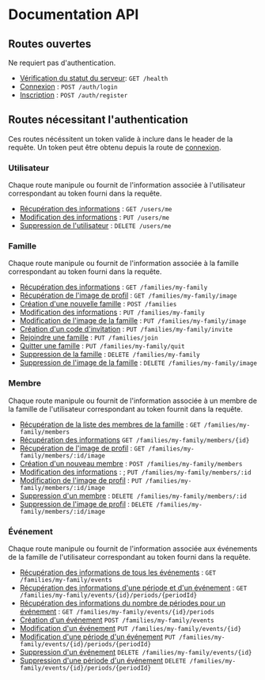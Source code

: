 # Documentation API

## Routes ouvertes

Ne requiert pas d'authentication.

-   [Vérification du statut du serveur](health/health.md): `GET /health`
-   [Connexion](auth/login.md) : `POST /auth/login`
-   [Inscription](auth/register.md) : `POST /auth/register`

## Routes nécessitant l'authentication

Ces routes nécéssitent un token valide à inclure dans le header de la requête.
Un token peut être obtenu depuis la route de [connexion](auth/login.md).

### Utilisateur

Chaque route manipule ou fournit de l'information associée à l'utilisateur correspondant au token fourni dans la
requête.

-   [Récupération des informations](users/get.md) : `GET /users/me`
-   [Modification des informations](users/put.md) : `PUT /users/me`
-   [Suppression de l'utilisateur](users/delete.md) : `DELETE /users/me`

### Famille

Chaque route manipule ou fournit de l'information associée à la famille correspondant au token fourni
dans la
requête.

-   [Récupération des informations](families/get.md) : `GET /families/my-family`
-   [Récupération de l'image de profil](families/get_image.md) : `GET /families/my-family/image`
-   [Création d'une nouvelle famille](families/post.md) : `POST /families`
-   [Modification des informations](families/put.md) : `PUT /families/my-family`
-   [Modification de l'image de la famille](families/put_image.md) : `PUT /families/my-family/image`
-   [Création d'un code d'invitation](families/put_invite.md) : `PUT /families/my-family/invite`
-   [Rejoindre une famille](families/put_join.md) : `PUT /families/join`
-   [Quitter une famille](families/put_quit.md) : `PUT /families/my-family/quit`
-   [Suppression de la famille](families/delete.md) : `DELETE /families/my-family`
-   [Suppression de l'image de la famille](families/delete_image.md) : `DELETE /families/my-family/image`

### Membre

Chaque route manipule ou fournit de l'information associée à un membre de la famille de l'utilisateur correspondant au
token fournit dans la requête.

-   [Récupération de la liste des membres de la famille](members/get.md) : `GET /families/my-family/members`
-   [Récupération des informations](members/get_id.md) `GET /families/my-family/members/{id}`
-   [Récupération de l'image de profil](members/get_image.md) : `GET /families/my-family/members/:id/image`
-   [Création d'un nouveau membre](members/post.md) : `POST /families/my-family/members`
-   [Modification des informations](members/put.md) : ; `PUT /families/my-family/members/:id`
-   [Modification de l'image de profil](members/put_image.md) : `PUT /families/my-family/members/:id/image`
-   [Suppression d'un membre](members/delete.md) : `DELETE /families/my-family/members/:id`
-   [Suppression de l'image de profil](members/delete_image.md) : `DELETE /families/my-family/members/:id/image`

### Événement

Chaque route manipule ou fournit de l'information associée aux événements de la famille de l'utilisateur correspondant au token fourni dans la requête.

-   [Récupération des informations de tous les événements](events/get.md) : `GET /families/my-family/events`
-   [Récupération des informations d'une période et d'un événement](events/get_id.md) : `GET /families/my-family/events/{id}/periods/{periodId}`
-   [Récupération des informations du nombre de périodes pour un événement](events/get_number_periods.md) : `GET /families/my-family/events/{id}/periods`
-   [Création d'un événement](events/post.md) `POST /families/my-family/events`
-   [Modification d'un événement](events/put_event.md) `PUT /families/my-family/events/{id}`
-   [Modification d'une période d'un événement](events/put_period.md) `PUT /families/my-family/events/{id}/periods/{periodId}`
-   [Suppression d'un événement](events/delete_event.md) `DELETE /families/my-family/events/{id}`
-   [Suppression d'une période d'un événement](events/delete_period.md) `DELETE /families/my-family/events/{id}/periods/{periodId}`
